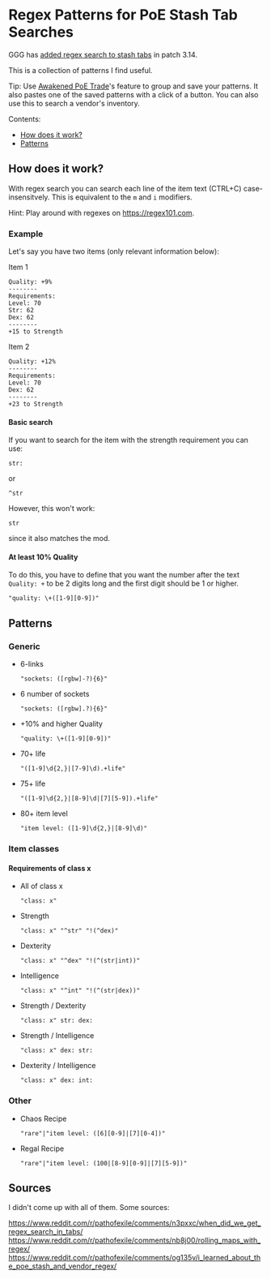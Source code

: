# Regex Patterns for PoE Stash Tab Searches

GGG has [added regex search to stash tabs](https://www.reddit.com/r/pathofexile/comments/n3pxxc/when_did_we_get_regex_search_in_tabs/gwtxiqb/?context=10) in patch 3.14.

This is a collection of patterns I find useful.

Tip: Use [Awakened PoE Trade](https://github.com/SnosMe/awakened-poe-trade)'s feature to group and save your patterns. It also pastes one of the saved patterns with a click of a button. You can also use this to search a vendor's inventory.

Contents:
- [How does it work?](#how-does-it-work)
- [Patterns](#patterns)

## How does it work?
With regex search you can search each line of the item text (CTRL+C) case-insensitvely. This is equivalent to the `m` and `i` modifiers.

Hint: Play around with regexes on https://regex101.com.

### Example
Let's say you have two items (only relevant information below):

Item 1
```
Quality: +9%
--------
Requirements:
Level: 70
Str: 62
Dex: 62
--------
+15 to Strength
```

Item 2
```
Quality: +12%
--------
Requirements:
Level: 70
Dex: 62
--------
+23 to Strength
```

#### Basic search
If you want to search for the item with the strength requirement you can use:

```
str:
```
or
```
^str
```

However, this won't work:
```
str
```
since it also matches the mod.

#### At least 10% Quality
To do this, you have to define that you want the number after the text `Quality: +` to be 2 digits long and the first digit should be 1 or higher.
```
"quality: \+([1-9][0-9])"
```

## Patterns

### Generic

- 6-links
  ```
  "sockets: ([rgbw]-?){6}"
  ```
- 6 number of sockets  
  ```
  "sockets: ([rgbw].?){6}"
  ```
- +10% and higher Quality
  ```
  "quality: \+([1-9][0-9])"
  ```
- 70+ life
  ```
  "([1-9]\d{2,}|[7-9]\d).+life"
- 75+ life
  ```
  "([1-9]\d{2,}|[8-9]\d|[7][5-9]).+life"
  ```
- 80+ item level
  ```
  "item level: ([1-9]\d{2,}|[8-9]\d)"
  ```

### Item classes

#### Requirements of class x
- All of class x
  ```
  "class: x"
  ```

- Strength
  ```
  "class: x" "^str" "!(^dex)"
  ```

- Dexterity
  ```
  "class: x" "^dex" "!(^(str|int))"
  ```

- Intelligence
  ```
  "class: x" "^int" "!(^(str|dex))"
  ```

- Strength / Dexterity
  ```
  "class: x" str: dex:
  ```

- Strength / Intelligence
  ```
  "class: x" dex: str:
  ```

- Dexterity / Intelligence
  ```
  "class: x" dex: int:
  ```

### Other

- Chaos Recipe
  ```
  "rare"|"item level: ([6][0-9]|[7][0-4])"
  ```
  
- Regal Recipe
  ```
  "rare"|"item level: (100|[8-9][0-9]|[7][5-9])"
  ```
  
## Sources
I didn't come up with all of them. Some sources:

https://www.reddit.com/r/pathofexile/comments/n3pxxc/when_did_we_get_regex_search_in_tabs/
https://www.reddit.com/r/pathofexile/comments/nb8j00/rolling_maps_with_regex/
https://www.reddit.com/r/pathofexile/comments/og135v/i_learned_about_the_poe_stash_and_vendor_regex/
